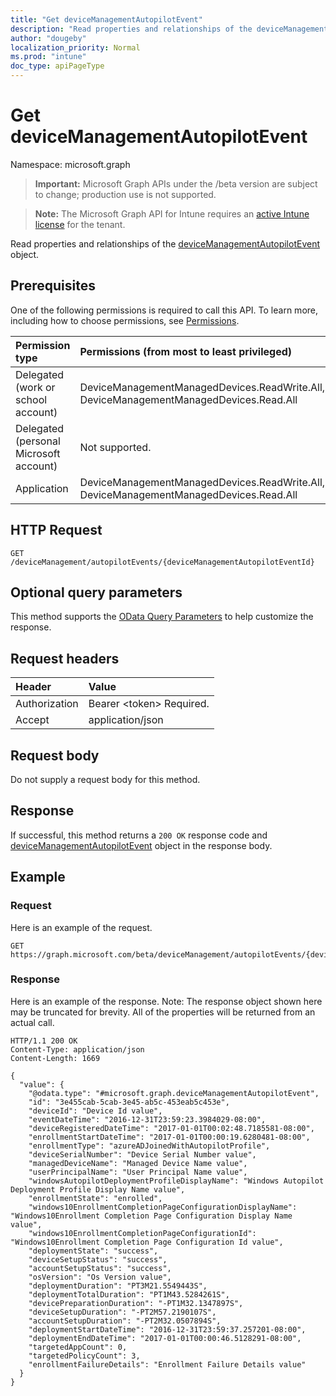 ```yaml
---
title: "Get deviceManagementAutopilotEvent"
description: "Read properties and relationships of the deviceManagementAutopilotEvent object."
author: "dougeby"
localization_priority: Normal
ms.prod: "intune"
doc_type: apiPageType
---
```


# Get deviceManagementAutopilotEvent

Namespace: microsoft.graph

> **Important:** Microsoft Graph APIs under the /beta version are subject to change; production use is not supported.

> **Note:** The Microsoft Graph API for Intune requires an [active Intune license](https://go.microsoft.com/fwlink/?linkid=839381) for the tenant.

Read properties and relationships of the [deviceManagementAutopilotEvent](../resources/intune-troubleshooting-devicemanagementautopilotevent.md) object.

## Prerequisites
One of the following permissions is required to call this API. To learn more, including how to choose permissions, see [Permissions](/graph/permissions-reference).

|Permission type|Permissions (from most to least privileged)|
|:---|:---|
|Delegated (work or school account)|DeviceManagementManagedDevices.ReadWrite.All, DeviceManagementManagedDevices.Read.All|
|Delegated (personal Microsoft account)|Not supported.|
|Application|DeviceManagementManagedDevices.ReadWrite.All, DeviceManagementManagedDevices.Read.All|

## HTTP Request
<!-- {
  "blockType": "ignored"
}
-->
``` http
GET /deviceManagement/autopilotEvents/{deviceManagementAutopilotEventId}
```

## Optional query parameters
This method supports the [OData Query Parameters](/graph/query-parameters) to help customize the response.

## Request headers
|Header|Value|
|:---|:---|
|Authorization|Bearer &lt;token&gt; Required.|
|Accept|application/json|

## Request body
Do not supply a request body for this method.

## Response
If successful, this method returns a `200 OK` response code and [deviceManagementAutopilotEvent](../resources/intune-troubleshooting-devicemanagementautopilotevent.md) object in the response body.

## Example

### Request
Here is an example of the request.
``` http
GET https://graph.microsoft.com/beta/deviceManagement/autopilotEvents/{deviceManagementAutopilotEventId}
```

### Response
Here is an example of the response. Note: The response object shown here may be truncated for brevity. All of the properties will be returned from an actual call.
``` http
HTTP/1.1 200 OK
Content-Type: application/json
Content-Length: 1669

{
  "value": {
    "@odata.type": "#microsoft.graph.deviceManagementAutopilotEvent",
    "id": "3e455cab-5cab-3e45-ab5c-453eab5c453e",
    "deviceId": "Device Id value",
    "eventDateTime": "2016-12-31T23:59:23.3984029-08:00",
    "deviceRegisteredDateTime": "2017-01-01T00:02:48.7185581-08:00",
    "enrollmentStartDateTime": "2017-01-01T00:00:19.6280481-08:00",
    "enrollmentType": "azureADJoinedWithAutopilotProfile",
    "deviceSerialNumber": "Device Serial Number value",
    "managedDeviceName": "Managed Device Name value",
    "userPrincipalName": "User Principal Name value",
    "windowsAutopilotDeploymentProfileDisplayName": "Windows Autopilot Deployment Profile Display Name value",
    "enrollmentState": "enrolled",
    "windows10EnrollmentCompletionPageConfigurationDisplayName": "Windows10Enrollment Completion Page Configuration Display Name value",
    "windows10EnrollmentCompletionPageConfigurationId": "Windows10Enrollment Completion Page Configuration Id value",
    "deploymentState": "success",
    "deviceSetupStatus": "success",
    "accountSetupStatus": "success",
    "osVersion": "Os Version value",
    "deploymentDuration": "PT3M21.5549443S",
    "deploymentTotalDuration": "PT1M43.5284261S",
    "devicePreparationDuration": "-PT1M32.1347897S",
    "deviceSetupDuration": "-PT2M57.2190107S",
    "accountSetupDuration": "-PT2M32.0507894S",
    "deploymentStartDateTime": "2016-12-31T23:59:37.257201-08:00",
    "deploymentEndDateTime": "2017-01-01T00:00:46.5128291-08:00",
    "targetedAppCount": 0,
    "targetedPolicyCount": 3,
    "enrollmentFailureDetails": "Enrollment Failure Details value"
  }
}
```




